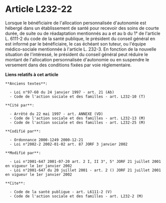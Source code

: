 # Article L232-22

Lorsque le bénéficiaire de l'allocation personnalisée d'autonomie est hébergé dans un établissement de santé pour recevoir
des soins de courte durée, de suite ou de réadaptation mentionnés au a et au b du 1° de l'article L. 6111-2 du code de la
santé publique, le président du conseil général en est informé par le bénéficiaire, le cas échéant son tuteur, ou l'équipe
médico-sociale mentionnée à l'article L. 232-3. En fonction de la nouvelle situation de l'intéressé, le président du conseil
général peut réduire le montant de l'allocation personnalisée d'autonomie ou en suspendre le versement dans des conditions
fixées par voie réglementaire.

**Liens relatifs à cet article**

	**Anciens textes**:

	  - Loi n°97-60 du 24 janvier 1997 - art. 21 (Ab)
	  - Code de l'action sociale et des familles - art. L232-10 (T)

	**Cité par**:

	  - Arrêté du 22 mai 1997 - art. ANNEXE (VD)
	  - Code de l'action sociale et des familles - art. L232-13 (M)
	  - Code de l'action sociale et des familles - art. L232-25 (M)

	**Codifié par**:

	  - Ordonnance 2000-1249 2000-12-21
	  - Loi n°2002-2 2002-01-02 art. 87 JORF 3 janvier 2002

	**Modifié par**:

	  - Loi n°2001-647 2001-07-20 art. 2 I, II 3°, 5° JORF 21 juillet 2001 en vigueur le 1er janvier 2002
	  - Loi n°2001-647 du 20 juillet 2001 - art. 2 () JORF 21 juillet 2001 en vigueur le 1er janvier 2002

	**Cite**:

	  - Code de la santé publique - art. L6111-2 (V)
	  - Code de l'action sociale et des familles - art. L232-2 (M)
